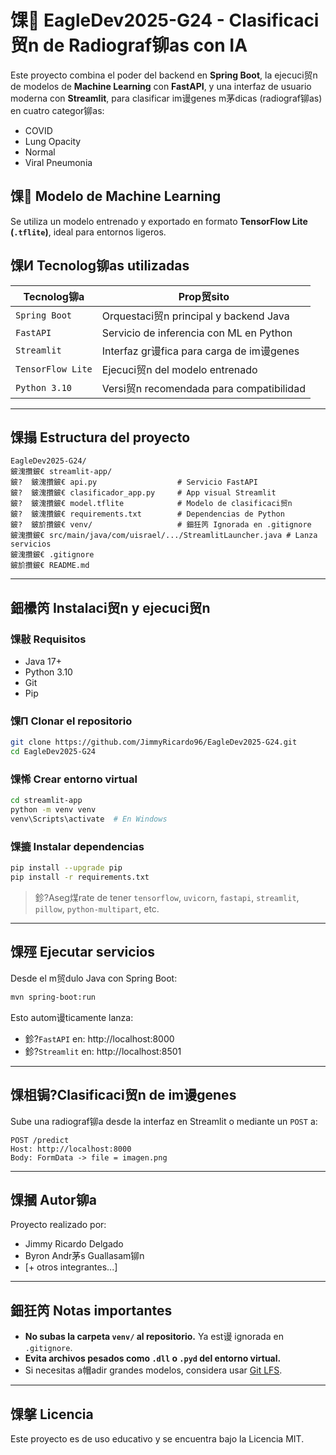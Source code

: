 # 馃 EagleDev2025-G24 - Clasificaci贸n de Radiograf铆as con IA

Este proyecto combina el poder del backend en **Spring Boot**, la ejecuci贸n de modelos de **Machine Learning** con **FastAPI**, y una interfaz de usuario moderna con **Streamlit**, para clasificar im谩genes m茅dicas (radiograf铆as) en cuatro categor铆as:

- COVID
- Lung Opacity
- Normal
- Viral Pneumonia

## 馃 Modelo de Machine Learning

Se utiliza un modelo entrenado y exportado en formato **TensorFlow Lite (`.tflite`)**, ideal para entornos ligeros.

## 馃И Tecnolog铆as utilizadas

| Tecnolog铆a     | Prop贸sito                                 |
|----------------|--------------------------------------------|
| `Spring Boot`  | Orquestaci贸n principal y backend Java      |
| `FastAPI`      | Servicio de inferencia con ML en Python    |
| `Streamlit`    | Interfaz gr谩fica para carga de im谩genes    |
| `TensorFlow Lite` | Ejecuci贸n del modelo entrenado         |
| `Python 3.10`  | Versi贸n recomendada para compatibilidad     |

---

## 馃搨 Estructura del proyecto

```
EagleDev2025-G24/
鈹溾攢鈹€ streamlit-app/
鈹?  鈹溾攢鈹€ api.py                  # Servicio FastAPI
鈹?  鈹溾攢鈹€ clasificador_app.py     # App visual Streamlit
鈹?  鈹溾攢鈹€ model.tflite            # Modelo de clasificaci贸n
鈹?  鈹溾攢鈹€ requirements.txt        # Dependencias de Python
鈹?  鈹斺攢鈹€ venv/                   # 鈿狅笍 Ignorada en .gitignore
鈹溾攢鈹€ src/main/java/com/uisrael/.../StreamlitLauncher.java # Lanza servicios
鈹溾攢鈹€ .gitignore
鈹斺攢鈹€ README.md
```

---

## 鈿欙笍 Instalaci贸n y ejecuci贸n

### 馃敡 Requisitos

- Java 17+
- Python 3.10
- Git
- Pip

### 馃П Clonar el repositorio

```bash
git clone https://github.com/JimmyRicardo96/EagleDev2025-G24.git
cd EagleDev2025-G24
```

### 馃悕 Crear entorno virtual

```bash
cd streamlit-app
python -m venv venv
venv\Scripts\activate  # En Windows
```

### 馃摝 Instalar dependencias

```bash
pip install --upgrade pip
pip install -r requirements.txt
```

> 鉁?Aseg煤rate de tener `tensorflow`, `uvicorn`, `fastapi`, `streamlit`, `pillow`, `python-multipart`, etc.

---

## 馃殌 Ejecutar servicios

Desde el m贸dulo Java con Spring Boot:

```bash
mvn spring-boot:run
```

Esto autom谩ticamente lanza:

- 鉁?`FastAPI` en: http://localhost:8000
- 鉁?`Streamlit` en: http://localhost:8501

---

## 馃柤锔?Clasificaci贸n de im谩genes

Sube una radiograf铆a desde la interfaz en Streamlit o mediante un `POST` a:

```http
POST /predict
Host: http://localhost:8000
Body: FormData -> file = imagen.png
```

---

## 馃摑 Autor铆a

Proyecto realizado por:

- Jimmy Ricardo Delgado
- Byron Andr茅s Guallasam铆n
- [+ otros integrantes...]

---

## 鈿狅笍 Notas importantes

- **No subas la carpeta `venv/` al repositorio.** Ya est谩 ignorada en `.gitignore`.
- **Evita archivos pesados como `.dll` o `.pyd` del entorno virtual.**
- Si necesitas a帽adir grandes modelos, considera usar [Git LFS](https://git-lfs.github.com/).

---

## 馃搫 Licencia

Este proyecto es de uso educativo y se encuentra bajo la Licencia MIT.
